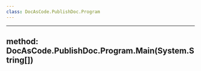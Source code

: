 ```yaml
---
class: DocAsCode.PublishDoc.Program
---
```


---
method: DocAsCode.PublishDoc.Program.Main(System.String[])
---

